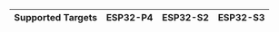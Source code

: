 | Supported Targets | ESP32-P4 | ESP32-S2 | ESP32-S3 |
| ----------------- | -------- | -------- | -------- |

